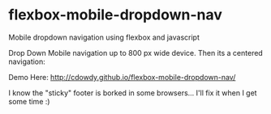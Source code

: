# flexbox-mobile-dropdown-nav
Mobile dropdown navigation using flexbox and javascript  

Drop Down Mobile navigation up to 800 px wide device. Then its a centered navigation:   

Demo Here: http://cdowdy.github.io/flexbox-mobile-dropdown-nav/  

I know the "sticky" footer is borked in some browsers... I'll fix it when I get some time :) 

